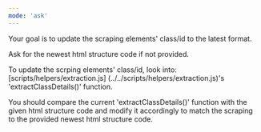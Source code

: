```yaml
---
mode: 'ask'
---
```

Your goal is to update the scraping elements' class/id to the latest format.

Ask for the newest html structure code if not provided.

To update the scrping elements' class/id, look into: [scripts/helpers/extraction.js] (../../scripts/helpers/extraction.js)'s
'extractClassDetails()' function.

You should compare the current 'extractClassDetails()' function with the given html structure code and modify it accordingly
to match the scraping to the provided newest html structure code.